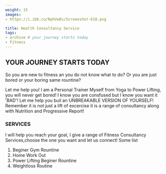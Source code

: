 ```yaml
---
weight: 15
images:
- https://i.ibb.co/RphVw0s/Screenshot-618.png

title: Health Consultancy Service
tags:
- archive # your journey starts today
- Fitness
---
```


## YOUR JOURNEY STARTS TODAY

So you are new to fitness an you do not know what to do? Or you are just bored or your boring same rountine?

Let me help you! I am a Personal Trainer Myself from Yoga to Power Lifting, you will never get bored! I know you are consfused but I know you want it 'BAD'! Let me help you buil an UNBREAKABLE VERSION OF YOURSELF! Remember it is not just a lift of excercise it is a range of consultancy along with Nutrition and Progressive Report!



### SERVICES 

I will help you reach your goal, I give a range of Fitness Consultancy Services,choose the one you want and let us connect!
Some list

1. Beginer Gym Rountine
2. Home Work Out
3. Power Lifting Beginer Rountine
4. Weightloss Routine

